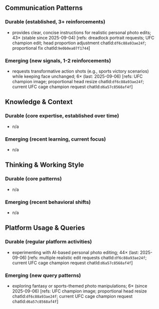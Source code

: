 ## Communication Patterns
### Durable (established, 3+ reinforcements)
- provides clear, concise instructions for realistic personal photo edits; 43× (stable since 2025-09-04) [refs: dreadlock portrait requests; UFC champion edit; head proportion adjustment chatId:`df6c88a93ae24f`; proportional fix chatId:`9e0b0ea07f1744`]

### Emerging (new signals, 1-2 reinforcements)
- requests transformative action shots (e.g., sports victory scenarios) while keeping face unchanged; 6× (last: 2025-09-06) [refs: UFC champion image; proportional head resize chatId:`df6c88a93ae24f`; current UFC cage champion request chatId:`d6a57c8568af4f`]

## Knowledge & Context
### Durable (core expertise, established over time)
- n/a

### Emerging (recent learning, current focus)
- n/a

## Thinking & Working Style
### Durable (core patterns)
- n/a

### Emerging (recent behavioral shifts)
- n/a

## Platform Usage & Queries
### Durable (regular platform activities)
- experimenting with AI-based personal photo editing; 44× (last: 2025-09-06) [refs: multiple realistic edit requests chatId:`df6c88a93ae24f`; current UFC cage champion request chatId:`d6a57c8568af4f`]

### Emerging (new query patterns)
- exploring fantasy or sports-themed photo manipulations; 6× (since 2025-09-06) [refs: UFC champion image; proportional head resize chatId:`df6c88a93ae24f`; current UFC cage champion request chatId:`d6a57c8568af4f`]